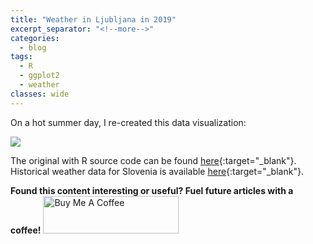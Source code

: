 ```yaml
---
title: "Weather in Ljubljana in 2019"
excerpt_separator: "<!--more-->"
categories:
  - blog
tags:
  - R
  - ggplot2
  - weather
classes: wide
---
```


On a hot summer day, I re-created this data visualization:

<img src="{{site.url}}/assets/images/weather_ljubljana_2019.png" style="display: block; margin: auto;" />

The original with R source code can be found [here](https://rpubs.com/bradleyboehmke/weather_graphic){:target="_blank"}.
Historical weather data for Slovenia is available [here](http://meteo.arso.gov.si/met/sl/app/webmet){:target="_blank"}.

**Found this content interesting or useful? Fuel future articles with a coffee!**
<a href="https://www.buymeacoffee.com/tomazweiss" target="_blank"><img src="https://cdn.buymeacoffee.com/buttons/v2/default-yellow.png" alt="Buy Me A Coffee" style="height: 60px !important;width: 217px !important;" ></a>
